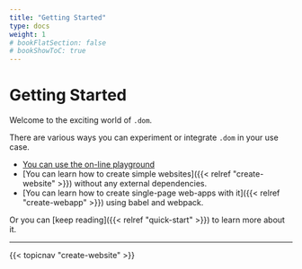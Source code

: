 ```yaml
---
title: "Getting Started"
type: docs
weight: 1
# bookFlatSection: false
# bookShowToC: true
---
```


# Getting Started

Welcome to the exciting world of `.dom`.

There are various ways you can experiment or integrate `.dom` in your use case.

- [You can use the on-line playground](https://codepen.io/wavesoft/pen/wvwgOpz?editors=0010) 
- [You can learn how to create simple websites]({{< relref "create-website" >}}) without any external dependencies.
- [You can learn how to create single-page web-apps with it]({{< relref "create-webapp" >}}) using babel and webpack.

Or you can [keep reading]({{< relref "quick-start" >}}) to learn more about it.

---

{{< topicnav "create-website" >}}
